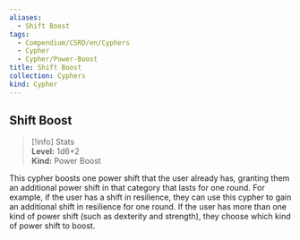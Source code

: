 ```yaml
---
aliases:
  - Shift Boost
tags:
  - Compendium/CSRD/en/Cyphers
  - Cypher
  - Cypher/Power-Boost
title: Shift Boost
collection: Cyphers
kind: Cypher
---
```

## Shift Boost  
>[!info] Stats  
> **Level:** 1d6+2  
> **Kind:** Power Boost
  
This cypher boosts one power shift that the user already has, granting them an additional power shift in that category that lasts for one round. For example, if the user has a shift in resilience, they can use this cypher to gain an additional shift in resilience for one round. If the user has more than one kind of power shift (such as dexterity and strength), they choose which kind of power shift to boost.